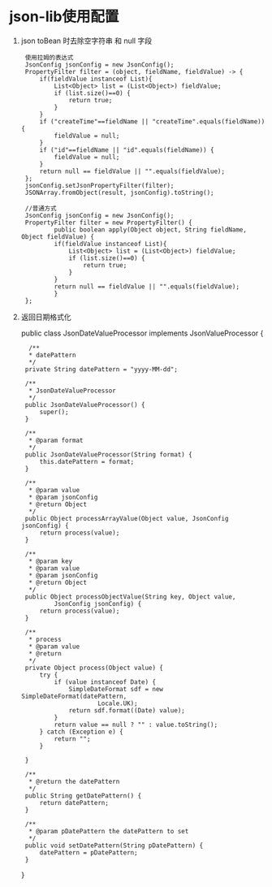 # json-lib使用配置

1. json toBean 时去除空字符串 和 null 字段

        使用拉姆的表达式
        JsonConfig jsonConfig = new JsonConfig();
        PropertyFilter filter = (object, fieldName, fieldValue) -> {
            if(fieldValue instanceof List){
                List<Object> list = (List<Object>) fieldValue;
                if (list.size()==0) {
                    return true;
                }
            }
            if ("createTime"==fieldName || "createTime".equals(fieldName)) {
                fieldValue = null;
            }
            if ("id"==fieldName || "id".equals(fieldName)) {
                fieldValue = null;
            }
            return null == fieldValue || "".equals(fieldValue);
        };
        jsonConfig.setJsonPropertyFilter(filter);
        JSONArray.fromObject(result, jsonConfig).toString();
        
        //普通方式
        JsonConfig jsonConfig = new JsonConfig();
        PropertyFilter filter = new PropertyFilter() {
                public boolean apply(Object object, String fieldName, Object fieldValue) {
                if(fieldValue instanceof List){
                    List<Object> list = (List<Object>) fieldValue;
                    if (list.size()==0) {
                        return true;
                    }
                }
                return null == fieldValue || "".equals(fieldValue);
                }
        };
        
2. 返回日期格式化


    public class JsonDateValueProcessor implements JsonValueProcessor {
    
         /**
         * datePattern
         */
        private String datePattern = "yyyy-MM-dd";
    
        /**
         * JsonDateValueProcessor
         */
        public JsonDateValueProcessor() {
            super();
        }
    
        /**
         * @param format
         */
        public JsonDateValueProcessor(String format) {
            this.datePattern = format;
        }
    
        /**
         * @param value
         * @param jsonConfig
         * @return Object
         */
        public Object processArrayValue(Object value, JsonConfig jsonConfig) {
            return process(value);
        }
    
        /**
         * @param key
         * @param value
         * @param jsonConfig
         * @return Object
         */
        public Object processObjectValue(String key, Object value,
                JsonConfig jsonConfig) {
            return process(value);
        }
    
        /**
         * process
         * @param value
         * @return
         */
        private Object process(Object value) {
            try {
                if (value instanceof Date) {
                    SimpleDateFormat sdf = new SimpleDateFormat(datePattern,
                            Locale.UK);
                    return sdf.format((Date) value);
                }
                return value == null ? "" : value.toString();
            } catch (Exception e) {
                return "";
            }
    
        }
    
        /**
         * @return the datePattern
         */
        public String getDatePattern() {
            return datePattern;
        }
    
        /**
         * @param pDatePattern the datePattern to set
         */
        public void setDatePattern(String pDatePattern) {
            datePattern = pDatePattern;
        }
    }
